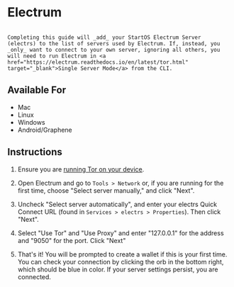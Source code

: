# Electrum

```admonish warning

Completing this guide will _add_ your StartOS Electrum Server (electrs) to the list of servers used by Electrum. If, instead, you _only_ want to connect to your own server, ignoring all others, you will need to run Electrum in <a href="https://electrum.readthedocs.io/en/latest/tor.html" target="_blank">Single Server Mode</a> from the CLI.
```

## Available For

- Mac
- Linux
- Windows
- Android/Graphene

## Instructions

1. Ensure you are [running Tor on your device](../../../../user-manual/connecting.md#running-tor-on-your-phonelaptop).

1. Open Electrum and go to `Tools > Network` or, if you are running for the first time, choose "Select server manually," and click "Next".

1. Uncheck "Select server automatically", and enter your electrs Quick Connect URL (found in `Services > electrs > Properties`). Then click "Next".

1. Select "Use Tor" and "Use Proxy" and enter "127.0.0.1" for the address and "9050" for the port. Click "Next"

1. That's it! You will be prompted to create a wallet if this is your first time. You can check your connection by clicking the orb in the bottom right, which should be blue in color. If your server settings persist, you are connected.
